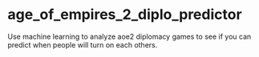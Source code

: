 # age_of_empires_2_diplo_predictor
Use machine learning to analyze aoe2 diplomacy games to see if you can predict when people will turn on each others.
